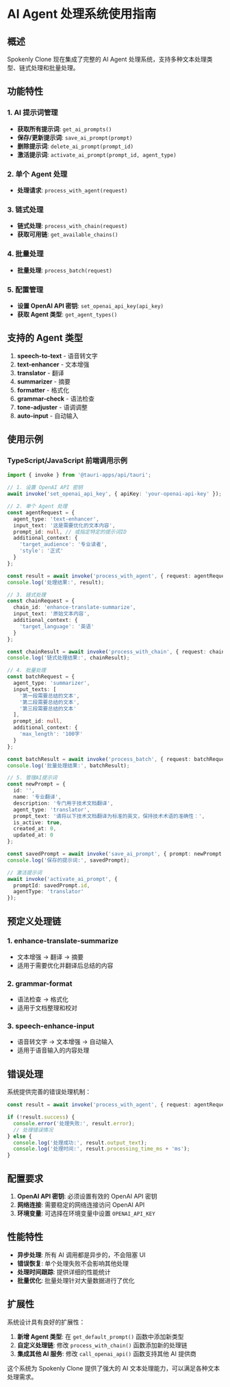 # AI Agent 处理系统使用指南

## 概述

Spokenly Clone 现在集成了完整的 AI Agent 处理系统，支持多种文本处理类型、链式处理和批量处理。

## 功能特性

### 1. AI 提示词管理
- **获取所有提示词**: `get_ai_prompts()`
- **保存/更新提示词**: `save_ai_prompt(prompt)`
- **删除提示词**: `delete_ai_prompt(prompt_id)`
- **激活提示词**: `activate_ai_prompt(prompt_id, agent_type)`

### 2. 单个 Agent 处理
- **处理请求**: `process_with_agent(request)`

### 3. 链式处理
- **链式处理**: `process_with_chain(request)`
- **获取可用链**: `get_available_chains()`

### 4. 批量处理
- **批量处理**: `process_batch(request)`

### 5. 配置管理
- **设置 OpenAI API 密钥**: `set_openai_api_key(api_key)`
- **获取 Agent 类型**: `get_agent_types()`

## 支持的 Agent 类型

1. **speech-to-text** - 语音转文字
2. **text-enhancer** - 文本增强
3. **translator** - 翻译
4. **summarizer** - 摘要
5. **formatter** - 格式化
6. **grammar-check** - 语法检查
7. **tone-adjuster** - 语调调整
8. **auto-input** - 自动输入

## 使用示例

### TypeScript/JavaScript 前端调用示例

```typescript
import { invoke } from '@tauri-apps/api/tauri';

// 1. 设置 OpenAI API 密钥
await invoke('set_openai_api_key', { apiKey: 'your-openai-api-key' });

// 2. 单个 Agent 处理
const agentRequest = {
  agent_type: 'text-enhancer',
  input_text: '这是需要优化的文本内容',
  prompt_id: null, // 或指定特定的提示词ID
  additional_context: {
    'target_audience': '专业读者',
    'style': '正式'
  }
};

const result = await invoke('process_with_agent', { request: agentRequest });
console.log('处理结果:', result);

// 3. 链式处理
const chainRequest = {
  chain_id: 'enhance-translate-summarize',
  input_text: '原始文本内容',
  additional_context: {
    'target_language': '英语'
  }
};

const chainResult = await invoke('process_with_chain', { request: chainRequest });
console.log('链式处理结果:', chainResult);

// 4. 批量处理
const batchRequest = {
  agent_type: 'summarizer',
  input_texts: [
    '第一段需要总结的文本',
    '第二段需要总结的文本',
    '第三段需要总结的文本'
  ],
  prompt_id: null,
  additional_context: {
    'max_length': '100字'
  }
};

const batchResult = await invoke('process_batch', { request: batchRequest });
console.log('批量处理结果:', batchResult);

// 5. 管理AI提示词
const newPrompt = {
  id: '',
  name: '专业翻译',
  description: '专门用于技术文档翻译',
  agent_type: 'translator',
  prompt_text: '请将以下技术文档翻译为标准的英文，保持技术术语的准确性：',
  is_active: true,
  created_at: 0,
  updated_at: 0
};

const savedPrompt = await invoke('save_ai_prompt', { prompt: newPrompt });
console.log('保存的提示词:', savedPrompt);

// 激活提示词
await invoke('activate_ai_prompt', { 
  promptId: savedPrompt.id, 
  agentType: 'translator' 
});
```

## 预定义处理链

### 1. enhance-translate-summarize
- 文本增强 → 翻译 → 摘要
- 适用于需要优化并翻译后总结的内容

### 2. grammar-format
- 语法检查 → 格式化
- 适用于文档整理和校对

### 3. speech-enhance-input
- 语音转文字 → 文本增强 → 自动输入
- 适用于语音输入的内容处理

## 错误处理

系统提供完善的错误处理机制：

```typescript
const result = await invoke('process_with_agent', { request: agentRequest });

if (!result.success) {
  console.error('处理失败:', result.error);
  // 处理错误情况
} else {
  console.log('处理成功:', result.output_text);
  console.log('处理时间:', result.processing_time_ms + 'ms');
}
```

## 配置要求

1. **OpenAI API 密钥**: 必须设置有效的 OpenAI API 密钥
2. **网络连接**: 需要稳定的网络连接访问 OpenAI API
3. **环境变量**: 可选择在环境变量中设置 `OPENAI_API_KEY`

## 性能特性

- **异步处理**: 所有 AI 调用都是异步的，不会阻塞 UI
- **错误恢复**: 单个处理失败不会影响其他处理
- **处理时间跟踪**: 提供详细的性能统计
- **批量优化**: 批量处理针对大量数据进行了优化

## 扩展性

系统设计具有良好的扩展性：

1. **新增 Agent 类型**: 在 `get_default_prompt()` 函数中添加新类型
2. **自定义处理链**: 修改 `process_with_chain()` 函数添加新的处理链
3. **集成其他 AI 服务**: 修改 `call_openai_api()` 函数支持其他 AI 提供商

这个系统为 Spokenly Clone 提供了强大的 AI 文本处理能力，可以满足各种文本处理需求。